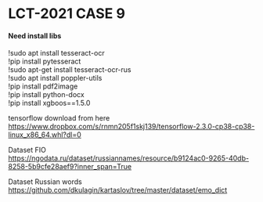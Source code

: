 <H1>LCT-2021 CASE 9</H1>


<H4>Need install libs</H4>

!sudo apt install tesseract-ocr</br>
!pip install pytesseract</br>
!sudo apt-get install tesseract-ocr-rus</br>
!sudo apt install poppler-utils</br>
!pip install pdf2image</br>
!pip install python-docx</br>
!pip install xgboos==1.5.0</br>


tensorflow download from here </br>
https://www.dropbox.com/s/rnmn205f1skj139/tensorflow-2.3.0-cp38-cp38-linux_x86_64.whl?dl=0

Dataset FIO </br>
https://ngodata.ru/dataset/russiannames/resource/b9124ac0-9265-40db-8258-5b9cfe28aef9?inner_span=True

Dataset Russian words</br>
https://github.com/dkulagin/kartaslov/tree/master/dataset/emo_dict